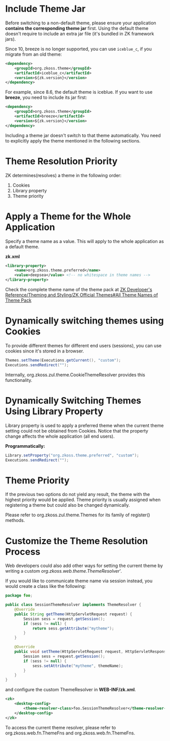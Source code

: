 

# Include Theme Jar

Before switching to a non-default theme, please ensure your application
**contains the corresponding theme jar** first. Using the default theme
doesn't require to include an extra jar file (it's bundled in ZK
framework jars).

Since 10, breeze is no longer supported, you can use `iceblue_c`, if you
migrate from an old theme:

``` xml
<dependency>
    <groupId>org.zkoss.theme</groupId>
    <artifactId>iceblue_c</artifactId>
    <version>${zk.version}</version>
</dependency>
```

For example, since 8.6, the default theme is iceblue. If you want to use
**breeze**, you need to include its jar first:

``` xml
<dependency>
    <groupId>org.zkoss.theme</groupId>
    <artifactId>breeze</artifactId>
    <version>${zk.version}</version>
</dependency>
```

Including a theme jar doesn't switch to that theme automatically. You
need to explicitly apply the theme mentioned in the following sections.

# Theme Resolution Priority

ZK determines(resolves) a theme in the following order:

1.  Cookies
2.  Library property
3.  Theme priority

# Apply a Theme for the Whole Application

Specify a theme name as a value. This will apply to the whole
application as a default theme.

**zk.xml**

``` xml
<library-property>
    <name>org.zkoss.theme.preferred</name>
    <value>deepsea</value> <!-- no whitespace in theme names -->
</library-property>
```

Check the complete theme name of the theme pack at [ZK Developer's
Reference/Theming and Styling/ZK Official Themes#All Theme Names of
Theme
Pack]({{site.baseurl}}/zk_dev_ref/Theming_and_Styling/ZK_Official_Themes#All_Theme_Names_of_Theme_Pack)

# Dynamically switching themes using Cookies

To provide different themes for different end users (sessions), you can
use cookies since it's stored in a browser.

``` java
Themes.setTheme(Executions.getCurrent(), "custom");
Executions.sendRedirect("");
```

Internally, <javadoc>org.zkoss.zul.theme.CookieThemeResolver</javadoc>
provides this functionality.

# Dynamically Switching Themes Using Library Property

Library property is used to apply a preferred theme when the current
theme setting could not be obtained from Cookies. Notice that the
property change affects the whole application (all end users).

**Programmatically:**

``` java
Library.setProperty("org.zkoss.theme.preferred", "custom");
Executions.sendRedirect("");
```

# Theme Priority

If the previous two options do not yield any result, the theme with the
highest priority would be applied. Theme priority is usually assigned
when registering a theme but could also be changed dynamically.

Please refer to <javadoc>org.zkoss.zul.theme.Themes</javadoc> for its
family of register() methods.

# Customize the Theme Resolution Process

Web developers could also add other ways for setting the current theme
by writing a custom
*<javadoc>org.zkoss.web.theme.ThemeResolver</javadoc>*'.

If you would like to communicate theme name via session instead, you
would create a class like the following:

``` java
package foo;

public class SessionThemeResolver implements ThemeResolver {
    @Override
    public String getTheme(HttpServletRequest request) {
        Session sess = request.getSession();
        if (sess != null) {
            return sess.getAttribute("mytheme");
        }
    }

    @Override
    public void setTheme(HttpServletRequest request, HttpServletResponse response, String themeName) {
        Session sess = request.getSession();
        if (sess != null) {
            sess.setAttribute("mytheme", themeName);
        }
    }
}
```

and configure the custom ThemeResolver in **WEB-INF/zk.xml**.

``` xml
<zk>
    <desktop-config>
        <theme-resolver-class>foo.SessionThemeResolver</theme-resolver-class>
    </desktop-config>
</zk>
```

To access the current theme resolver, please refer to
<javadoc class="true" method="getThemeResolver()">org.zkoss.web.fn.ThemeFns</javadoc>
and
<javadoc class="true" method="setThemeResolver(org.zkoss.web.theme.ThemeRegistry)">org.zkoss.web.fn.ThemeFns</javadoc>.
